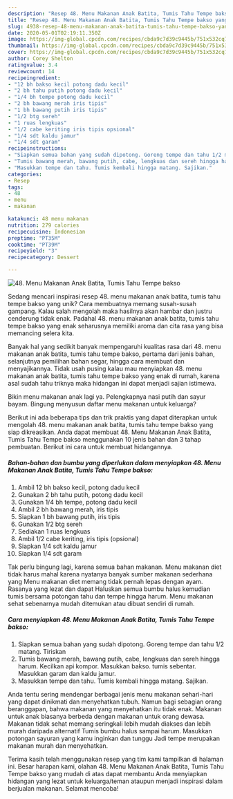 ```yaml
---
description: "Resep 48. Menu Makanan Anak Batita, Tumis Tahu Tempe bakso yang Menggugah Selera"
title: "Resep 48. Menu Makanan Anak Batita, Tumis Tahu Tempe bakso yang Menggugah Selera"
slug: 4938-resep-48-menu-makanan-anak-batita-tumis-tahu-tempe-bakso-yang-menggugah-selera
date: 2020-05-01T02:19:11.350Z
image: https://img-global.cpcdn.com/recipes/cbda9c7d39c9445b/751x532cq70/48-menu-makanan-anak-batita-tumis-tahu-tempe-bakso-foto-resep-utama.jpg
thumbnail: https://img-global.cpcdn.com/recipes/cbda9c7d39c9445b/751x532cq70/48-menu-makanan-anak-batita-tumis-tahu-tempe-bakso-foto-resep-utama.jpg
cover: https://img-global.cpcdn.com/recipes/cbda9c7d39c9445b/751x532cq70/48-menu-makanan-anak-batita-tumis-tahu-tempe-bakso-foto-resep-utama.jpg
author: Corey Shelton
ratingvalue: 3.4
reviewcount: 14
recipeingredient:
- "12 bh bakso kecil potong dadu kecil"
- "2 bh tahu putih potong dadu kecil"
- "1/4 bh tempe potong dadu kecil"
- "2 bh bawang merah iris tipis"
- "1 bh bawang putih iris tipis"
- "1/2 btg sereh"
- "1 ruas lengkuas"
- "1/2 cabe keriting iris tipis opsional"
- "1/4 sdt kaldu jamur"
- "1/4 sdt garam"
recipeinstructions:
- "Siapkan semua bahan yang sudah dipotong. Goreng tempe dan tahu 1/2 matang. Tiriskan"
- "Tumis bawang merah, bawang putih, cabe, lengkuas dan sereh hingga harum. Kecilkan api kompor. Masukkan bakso. tumis sebentar. Masukkan garam dan kaldu jamur."
- "Masukkan tempe dan tahu. Tumis kembali hingga matang. Sajikan."
categories:
- Resep
tags:
- 48
- menu
- makanan

katakunci: 48 menu makanan 
nutrition: 279 calories
recipecuisine: Indonesian
preptime: "PT35M"
cooktime: "PT39M"
recipeyield: "3"
recipecategory: Dessert

---
```



![48. Menu Makanan Anak Batita, Tumis Tahu Tempe bakso](https://img-global.cpcdn.com/recipes/cbda9c7d39c9445b/751x532cq70/48-menu-makanan-anak-batita-tumis-tahu-tempe-bakso-foto-resep-utama.jpg)

Sedang mencari inspirasi resep 48. menu makanan anak batita, tumis tahu tempe bakso yang unik? Cara membuatnya memang susah-susah gampang. Kalau salah mengolah maka hasilnya akan hambar dan justru cenderung tidak enak. Padahal 48. menu makanan anak batita, tumis tahu tempe bakso yang enak seharusnya memiliki aroma dan cita rasa yang bisa memancing selera kita.

Banyak hal yang sedikit banyak mempengaruhi kualitas rasa dari 48. menu makanan anak batita, tumis tahu tempe bakso, pertama dari jenis bahan, selanjutnya pemilihan bahan segar, hingga cara membuat dan menyajikannya. Tidak usah pusing kalau mau menyiapkan 48. menu makanan anak batita, tumis tahu tempe bakso yang enak di rumah, karena asal sudah tahu triknya maka hidangan ini dapat menjadi sajian istimewa.

Bikin menu makanan anak lagi ya. Pelengkapnya nasi putih dan sayur bayam. Bingung menyusun daftar menu makanan untuk keluarga?


Berikut ini ada beberapa tips dan trik praktis yang dapat diterapkan untuk mengolah 48. menu makanan anak batita, tumis tahu tempe bakso yang siap dikreasikan. Anda dapat membuat 48. Menu Makanan Anak Batita, Tumis Tahu Tempe bakso menggunakan 10 jenis bahan dan 3 tahap pembuatan. Berikut ini cara untuk membuat hidangannya.

<!--inarticleads1-->

##### Bahan-bahan dan bumbu yang diperlukan dalam menyiapkan 48. Menu Makanan Anak Batita, Tumis Tahu Tempe bakso:

1. Ambil 12 bh bakso kecil, potong dadu kecil
1. Gunakan 2 bh tahu putih, potong dadu kecil
1. Gunakan 1/4 bh tempe, potong dadu kecil
1. Ambil 2 bh bawang merah, iris tipis
1. Siapkan 1 bh bawang putih, iris tipis
1. Gunakan 1/2 btg sereh
1. Sediakan 1 ruas lengkuas
1. Ambil 1/2 cabe keriting, iris tipis (opsional)
1. Siapkan 1/4 sdt kaldu jamur
1. Siapkan 1/4 sdt garam


Tak perlu bingung lagi, karena semua bahan makanan. Menu makanan diet tidak harus mahal karena nyatanya banyak sumber makanan sederhana yang Menu makanan diet memang tidak pernah lepas dengan ayam. Rasanya yang lezat dan dapat Haluskan semua bumbu halus kemudian tumis bersama potongan tahu dan tempe hingga harum. Menu makanan sehat sebenarnya mudah ditemukan atau dibuat sendiri di rumah. 

<!--inarticleads2-->

##### Cara menyiapkan 48. Menu Makanan Anak Batita, Tumis Tahu Tempe bakso:

1. Siapkan semua bahan yang sudah dipotong. Goreng tempe dan tahu 1/2 matang. Tiriskan
1. Tumis bawang merah, bawang putih, cabe, lengkuas dan sereh hingga harum. Kecilkan api kompor. Masukkan bakso. tumis sebentar. Masukkan garam dan kaldu jamur.
1. Masukkan tempe dan tahu. Tumis kembali hingga matang. Sajikan.


Anda tentu sering mendengar berbagai jenis menu makanan sehari-hari yang dapat dinikmati dan menyehatkan tubuh. Namun bagi sebagian orang beranggapan, bahwa makanan yang menyehatkan itu tidak enak. Makanan untuk anak biasanya berbeda dengan makanan untuk orang dewasa. Makanan tidak sehat memang seringkali lebih mudah diakses dan lebih murah daripada alternatif Tumis bumbu halus sampai harum. Masukkan potongan sayuran yang kamu inginkan dan tunggu Jadi tempe merupakan makanan murah dan menyehatkan. 

Terima kasih telah menggunakan resep yang tim kami tampilkan di halaman ini. Besar harapan kami, olahan 48. Menu Makanan Anak Batita, Tumis Tahu Tempe bakso yang mudah di atas dapat membantu Anda menyiapkan hidangan yang lezat untuk keluarga/teman ataupun menjadi inspirasi dalam berjualan makanan. Selamat mencoba!
